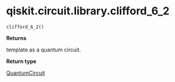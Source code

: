 # qiskit.circuit.library.clifford\_6\_2

<span id="undefined" />

`clifford_6_2()`

**Returns**

template as a quantum circuit.

**Return type**

[QuantumCircuit](qiskit.circuit.QuantumCircuit#qiskit.circuit.QuantumCircuit "qiskit.circuit.QuantumCircuit")
